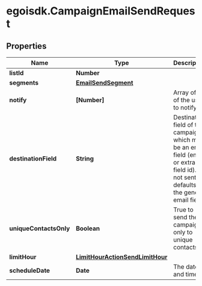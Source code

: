 # egoisdk.CampaignEmailSendRequest

## Properties

Name | Type | Description | Notes
------------ | ------------- | ------------- | -------------
**listId** | **Number** |  | 
**segments** | [**EmailSendSegment**](EmailSendSegment.md) |  | 
**notify** | **[Number]** | Array of IDs of the users to notify | [optional] 
**destinationField** | **String** | Destination field of this campaign, which must be an email field (email or extra field id).                         If not sent, defaults to the general email field | [optional] 
**uniqueContactsOnly** | **Boolean** | True to send the campaign only to unique contacts | [optional] [default to false]
**limitHour** | [**LimitHourActionSendLimitHour**](LimitHourActionSendLimitHour.md) |  | [optional] 
**scheduleDate** | **Date** | The date and time | [optional] 


